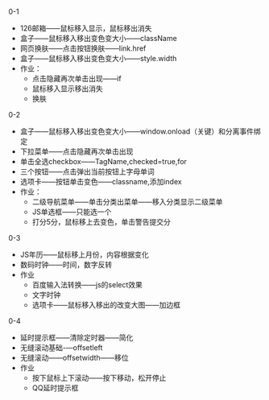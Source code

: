 
0-1
*   126邮箱——鼠标移入显示，鼠标移出消失
*   盒子——鼠标移入移出变色变大小——className
*   网页换肤——点击按钮换肤——link.href
*   盒子——鼠标移入移出变色变大小——style.width
*   作业：
    -   点击隐藏再次单击出现——if
    -   鼠标移入显示移出消失
    -   换肤

0-2
*   盒子——鼠标移入移出变色变大小——window.onload（关键）和分离事件绑定
*   下拉菜单——点击隐藏再次单击出现
*   单击全选checkbox——TagName,checked=true,for
*   三个按钮——点击弹出当前按钮上字母单词
*   选项卡——按钮单击变色——classname,添加index
*   作业：
    -   二级导航菜单——单击分类出菜单——移入分类显示二级菜单
    -   JS单选框——只能选一个
    -   打分5分，鼠标移上去变色，单击警告提交分   


0-3
*   JS年历——鼠标移上月份，内容根据变化
*   数码时钟——时间，数字反转
*   作业
    -   百度输入法转换——js的select效果
    -   文字时钟
    -   选项卡——鼠标移入移出的改变大图——加边框

0-4
*   延时提示框——清除定时器——简化
*   无缝滚动基础-—offsetleft
*   无缝滚动——offsetwidth——移位
*   作业
    -   按下鼠标上下滚动——按下移动，松开停止
    -   QQ延时提示框


